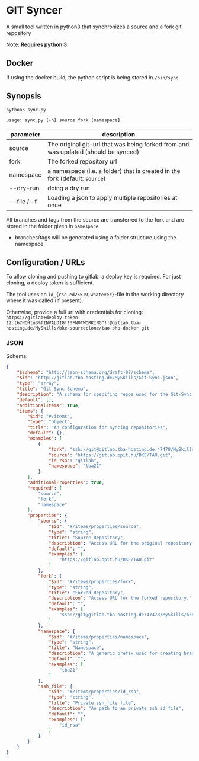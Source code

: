 # GIT Syncer
A small tool written in python3 that synchronizes a source and a fork git repository

Note: __Requires python 3__

## Docker
If using the docker build, the python script is being stored in `/bin/sync`

## Synopsis
`python3 sync.py`

`usage: sync.py [-h] source fork [namespace]`


| parameter | description |
| ---- | ---- |
| source | The original git-url that was being forked from and was updated (should be synced) |
| fork | The forked repository url |
| namespace | a namespace (i.e. a folder) that is created in the fork (default: `source`) |
| --dry-run | doing a dry run |
| --file / -f | Loading a json to apply multiple repositories at once |

All branches and tags from the source are transferred to the fork and are stored in the folder given in `namespace`
* branches/tags will be generated using a folder structure using the namespace

## Configuration / URLs
To allow cloning and pushing to gitlab, a deploy key is required. For just cloning, a deploy token is sufficient.

The tool uses an `id_{rsa,ed25519,whatever}`-file in the working directory where it was called (if present).

Otherwise, provide a full url with credentials for cloning:
`https://gitlab+deploy-token-12:t67NCHtu3%fINVALDIG!!!FNOTWORKING"!!@gitlab.tba-hosting.de/MySkills/bke-sourceclone/tao-php-docker.git`

### JSON
Schema:
```json
{
    "$schema": "http://json-schema.org/draft-07/schema",
    "$id": "http://gitlab.tba-hosting.de/MySkills/Git-Sync.json",
    "type": "array",
    "title": "Git Sync Schema",
    "description": "A schema for specifing repos used for the Git-Sync tool.",
    "default": [],
    "additionalItems": true,
    "items": {
        "$id": "#/items",
        "type": "object",
        "title": "An configuration for syncing repositories",
        "default": {},
        "examples": [
            {
                "fork": "ssh://git@gitlab.tba-hosting.de:47478/MySkills/bke-sourceclone/TAO.git",
                "source": "https://gitlab.opit.hu/BKE/TAO.git",
                "id_rsa": "gitlab",
                "namespace": "tba21"
            }
        ],
        "additionalProperties": true,
        "required": [
            "source",
            "fork",
            "namespace"
        ],
        "properties": {
            "source": {
                "$id": "#/items/properties/source",
                "type": "string",
                "title": "Source Repository",
                "description": "Access URL for the original repository.",
                "default": "",
                "examples": [
                    "https://gitlab.opit.hu/BKE/TAO.git"
                ]
            },
            "fork": {
                "$id": "#/items/properties/fork",
                "type": "string",
                "title": "Forked Repository",
                "description": "Access URL for the forked repository.",
                "default": "",
                "examples": [
                    "ssh://git@gitlab.tba-hosting.de:47478/MySkills/bke-sourceclone/TAO.git"
                ]
            },
            "namespace": {
                "$id": "#/items/properties/namespace",
                "type": "string",
                "title": "Namespace",
                "description": "A generic prefix used for creating branches or tags.",
                "default": "",
                "examples": [
                    "tba21"
                ]
            },
            "ssh_file": {
                "$id": "#/items/properties/id_rsa",
                "type": "string",
                "title": "Private ssh_file file",
                "description": "An path to an private ssh id file",
                "default": "",
                "examples": [
                    "id_rsa"
                ]
            }
        }
    }
}
```
